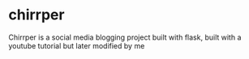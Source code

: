 # chirrper
Chirrper is a social media blogging project built with flask, built with a youtube tutorial but later modified by me
